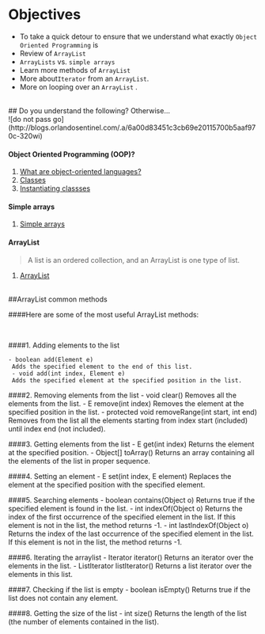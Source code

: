 # Objectives
- To take a quick detour to ensure that we  understand what exactly `Object Oriented Programming` is
- Review of `ArrayList`
- `ArrayLists` vs. `simple arrays`
- Learn more methods of `ArrayList`
- More about`Iterator` from an `ArrayList`.
- More on looping over an `ArrayList` .


<br />
## Do you understand the following? Otherwise...
<br />
![do not pass go](http://blogs.orlandosentinel.com/.a/6a00d83451c3cb69e20115700b5aaf970c-320wi)


#### Object Oriented Programming (OOP)?

1. [What are object-oriented languages?](https://www.youtube.com/watch?v=SS-9y0H3Si8)
2. [Classes](http://www.lynda.com/Java-tutorials/Creating-classes/184457/374311-4.html)
3. [Instantiating  classses](http://www.lynda.com/Java-tutorials/Instantiating-classes/184457/374312-4.html)

#### Simple arrays

1. [Simple arrays](http://www.lynda.com/Java-tutorials/Understanding-arrays/184457/374294-4.html)

#### ArrayList

> A list is an ordered collection, and an ArrayList is one type of list.

1. [ArrayList](http://www.lynda.com/Java-tutorials/Using-ArrayLists/184457/374321-4.html)



<br />
##ArrayList common methods

####Here are some of the most useful ArrayList methods:

<br />

####1. Adding elements to the list

    - boolean add(Element e)
     Adds the specified element to the end of this list.
     - void add(int index, Element e)
     Adds the specified element at the specified position in the list.

####2. Removing elements from the list
    - void clear()
       Removes all the elements from the list.
      - E remove(int index)
        Removes the element at the specified position in the list.
      - protected void removeRange(int start, int end)
       Removes from the list all the elements starting from index start (included) until index end (not included).


####3. Getting elements from the list
     - E get(int index)
         Returns the element at the specified position.
     - Object[] toArray()
        Returns an array containing all the elements of the list in proper sequence.


####4. Setting an element
     - E set(int index, E element)
       Replaces the element at the specified position with the specified element.

####5. Searching elements
     - boolean contains(Object o)
        Returns true if the specified element is found in the list.
     -  int indexOf(Object o)
        Returns the index of the first occurrence of the specified element in the list. If this element is not in the list, the method returns -1.
     -  int lastIndexOf(Object o)
         Returns the index of the last occurrence of the specified element in the list. If this element is not in the list, the method returns -1.

####6. Iterating the arraylist
      - Iterator iterator()
         Returns an iterator over the elements in the list.
      - ListIterator listIterator()
        Returns a list iterator over the elements in this list.

####7. Checking if the list is empty
       -  boolean isEmpty()
          Returns true if the list does not contain any element.

####8. Getting the size of the list
      -    int size()
           Returns the length of the list (the number of elements contained in the list).

